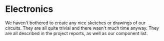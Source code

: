 # Electronics

We haven't bothered to create any nice sketches or drawings of our circuits. They are all quite trivial and there wasn't much time anyway. They are all described in the project reports, as well as our component list.
